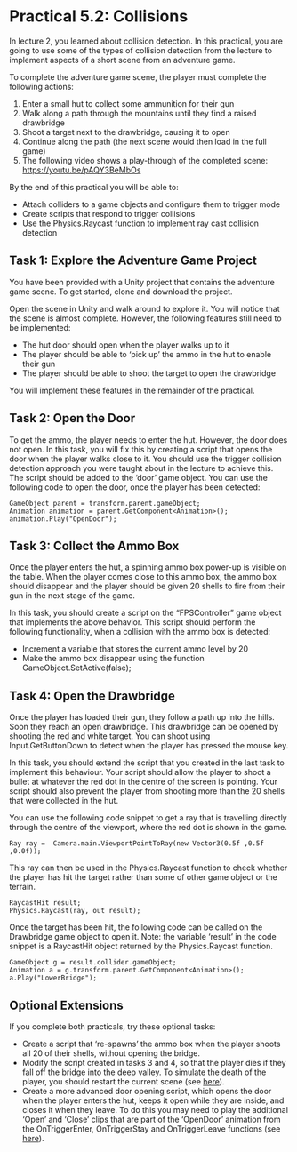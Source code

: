 # Practical 5.2: Collisions

In lecture 2, you learned about collision detection. In this practical, you are going to use some of the types of collision detection from the lecture to implement aspects of a short scene from an adventure game.

To complete the adventure game scene, the player must complete the following actions:
1.	Enter a small hut to collect some ammunition for their gun
2.	Walk along a path through the mountains until they find a raised drawbridge
3.	Shoot a target next to the drawbridge, causing it to open
4.	Continue along the path (the next scene would then load in the full game)
5.	The following video shows a play-through of the completed scene: https://youtu.be/pAQY3BeMbOs

By the end of this practical you will be able to:
- Attach colliders to a game objects and configure them to trigger mode
- Create scripts that respond to trigger collisions
- Use the Physics.Raycast function to implement ray cast collision detection

## Task 1: Explore the Adventure Game Project
You have been provided with a Unity project that contains the adventure game scene. To get started, clone and download the project.

Open the scene in Unity and walk around to explore it. You will notice that the scene is almost complete. However, the following features still need to be implemented:

- The hut door should open when the player walks up to it
- The player should be able to ‘pick up’ the ammo in the hut to enable their gun
- The player should be able to shoot the target to open the drawbridge

You will implement these features in the remainder of the practical.

## Task 2: Open the Door
To get the ammo, the player needs to enter the hut. However, the door does not open. In this task, you will fix this by creating a script that opens the door when the player walks close to it. You should use the trigger collision detection approach you were taught about in the lecture to achieve this.
The script should be added to the ‘door’ game object. You can use the following code to open the door, once the player has been detected:

```
GameObject parent = transform.parent.gameObject;       
Animation animation = parent.GetComponent<Animation>();       
animation.Play("OpenDoor");
```

## Task 3: Collect the Ammo Box
Once the player enters the hut, a spinning ammo box power-up is visible on the table. When the player comes close to this ammo box, the ammo box should disappear and the player should be given 20 shells to fire from their gun in the next stage of the game.

In this task, you should create a script on the “FPSController” game object that implements the above behavior. This script should perform the following functionality, when a collision with the ammo box is detected:
- Increment a variable that stores the current ammo level by 20
- Make the ammo box disappear using the function GameObject.SetActive(false);

## Task 4: Open the Drawbridge
Once the player has loaded their gun, they follow a path up into the hills. Soon they reach an open drawbridge. This drawbridge can be opened by shooting the red and white target. You can shoot using Input.GetButtonDown to detect when the player has pressed the mouse key. 

In this task, you should extend the script that you created in the last task to implement this behaviour. Your script should allow the player to shoot a bullet at whatever the red dot in the centre of the screen is pointing. Your script should also prevent the player from shooting more than the 20 shells that were collected in the hut.

You can use the following code snippet to get a ray that is travelling directly through the centre of the viewport, where the red dot is shown in the game. 

```
Ray ray =  Camera.main.ViewportPointToRay(new Vector3(0.5f ,0.5f ,0.0f));
```
This ray can then be used in the Physics.Raycast function to check whether the player has hit the target rather than some of other game object or the terrain.

```
RaycastHit result; 
Physics.Raycast(ray, out result);
```

Once the target has been hit, the following code can be called on the Drawbridge game object to open it. Note: the variable ‘result’ in the code snippet is a RaycastHit object returned by the Physics.Raycast function.

```
GameObject g = result.collider.gameObject;
Animation a = g.transform.parent.GetComponent<Animation>();
a.Play("LowerBridge");
```

## Optional Extensions
If you complete both practicals, try these optional tasks:

- Create a script that ‘re-spawns’ the ammo box when the player shoots all 20 of their shells, without opening the bridge.
- Modify the script created in tasks 3 and 4, so that the player dies if they fall off the bridge into the deep valley. To simulate the death of the player, you should restart the current scene (see [here](https://docs.unity3d.com/2018.4/Documentation/ScriptReference/SceneManagement.SceneManager.LoadScene.html)).
- Create a more advanced door opening script, which opens the door when the player enters the hut, keeps it open while they are inside, and closes it when they leave. To do this you may need to play the additional ‘Open’ and ‘Close’ clips that are part of the ‘OpenDoor’ animation from the OnTriggerEnter, OnTriggerStay and OnTriggerLeave functions (see [here](https://docs.unity3d.com/ScriptReference/Animation.Play.html)).
